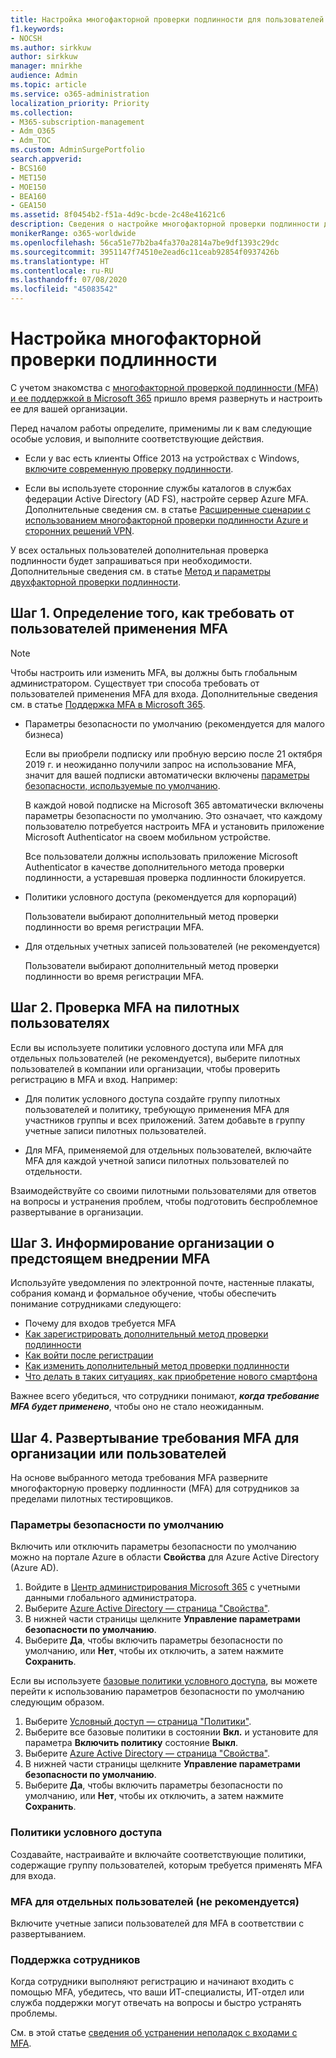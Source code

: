 ```yaml
---
title: Настройка многофакторной проверки подлинности для пользователей
f1.keywords:
- NOCSH
ms.author: sirkkuw
author: sirkkuw
manager: mnirkhe
audience: Admin
ms.topic: article
ms.service: o365-administration
localization_priority: Priority
ms.collection:
- M365-subscription-management
- Adm_O365
- Adm_TOC
ms.custom: AdminSurgePortfolio
search.appverid:
- BCS160
- MET150
- MOE150
- BEA160
- GEA150
ms.assetid: 8f0454b2-f51a-4d9c-bcde-2c48e41621c6
description: Сведения о настройке многофакторной проверки подлинности для организации.
monikerRange: o365-worldwide
ms.openlocfilehash: 56ca51e77b2ba4fa370a2814a7be9df1393c29dc
ms.sourcegitcommit: 3951147f74510e2ead6c11ceab92854f0937426b
ms.translationtype: HT
ms.contentlocale: ru-RU
ms.lasthandoff: 07/08/2020
ms.locfileid: "45083542"
---
```

# <a name="set-up-multi-factor-authentication"></a>Настройка многофакторной проверки подлинности
  
С учетом знакомства с [многофакторной проверкой подлинности (MFA) и ее поддержкой в Microsoft 365](multi-factor-authentication-microsoft-365.md) пришло время развернуть и настроить ее для вашей организации.

Перед началом работы определите, применимы ли к вам следующие особые условия, и выполните соответствующие действия.

- Если у вас есть клиенты Office 2013 на устройствах с Windows, [включите современную проверку подлинности](https://docs.microsoft.com/microsoft-365/admin/security-and-compliance/enable-modern-authentication).

- Если вы используете сторонние службы каталогов в службах федерации Active Directory (AD FS), настройте сервер Azure MFA. Дополнительные сведения см. в статье [Расширенные сценарии с использованием многофакторной проверки подлинности Azure и сторонних решений VPN](https://docs.microsoft.com/azure/active-directory/authentication/howto-mfaserver-nps-vpn).

У всех остальных пользователей дополнительная проверка подлинности будет запрашиваться при необходимости. Дополнительные сведения см. в статье [Метод и параметры двухфакторной проверки подлинности](https://docs.microsoft.com/azure/active-directory/user-help/multi-factor-authentication-end-user-manage-settings#turn-on-two-factor-verification-prompts-on-a-trusted-device).

## <a name="step-1-decide-on-the-method-of-requiring-your-users-to-use-mfa"></a>Шаг 1. Определение того, как требовать от пользователей применения MFA

> [!NOTE]
> Чтобы настроить или изменить MFA, вы должны быть глобальным администратором. Существует три способа требовать от пользователей применения MFA для входа. Дополнительные сведения см. в статье [Поддержка MFA в Microsoft 365](multi-factor-authentication-microsoft-365.md).

- Параметры безопасности по умолчанию (рекомендуется для малого бизнеса)

  Если вы приобрели подписку или пробную версию после 21 октября 2019 г. и неожиданно получили запрос на использование MFA, значит для вашей подписки автоматически включены [параметры безопасности, используемые по умолчанию](https://docs.microsoft.com/azure/active-directory/fundamentals/concept-fundamentals-security-defaults).
  
  В каждой новой подписке на Microsoft 365 автоматически включены параметры безопасности по умолчанию. Это означает, что каждому пользователю потребуется настроить MFA и установить приложение Microsoft Authenticator на своем мобильном устройстве.

  Все пользователи должны использовать приложение Microsoft Authenticator в качестве дополнительного метода проверки подлинности, а устаревшая проверка подлинности блокируется. 

- Политики условного доступа (рекомендуется для корпораций)

  Пользователи выбирают дополнительный метод проверки подлинности во время регистрации MFA.

- Для отдельных учетных записей пользователей (не рекомендуется)

  Пользователи выбирают дополнительный метод проверки подлинности во время регистрации MFA.

## <a name="step-2-test-mfa-on-your-pilot-users"></a>Шаг 2. Проверка MFA на пилотных пользователях

Если вы используете политики условного доступа или MFA для отдельных пользователей (не рекомендуется), выберите пилотных пользователей в компании или организации, чтобы проверить регистрацию в MFA и вход. Например:

- Для политик условного доступа создайте группу пилотных пользователей и политику, требующую применения MFA для участников группы и всех приложений. Затем добавьте в группу учетные записи пилотных пользователей.

- Для MFA, применяемой для отдельных пользователей, включайте MFA для каждой учетной записи пилотных пользователей по отдельности.

Взаимодействуйте со своими пилотными пользователями для ответов на вопросы и устранения проблем, чтобы подготовить беспроблемное развертывание в организации.

## <a name="step-3-inform-your-organization-that-mfa-is-coming"></a>Шаг 3. Информирование организации о предстоящем внедрении MFA

Используйте уведомления по электронной почте, настенные плакаты, собрания команд и формальное обучение, чтобы обеспечить понимание сотрудниками следующего:

- Почему для входов требуется MFA
- [Как зарегистрировать дополнительный метод проверки подлинности](https://support.microsoft.com/office/ace1d096-61e5-449b-a875-58eb3d74de14)
- [Как войти после регистрации](https://support.microsoft.com/office/2b856342-170a-438e-9a4f-3c092394d3cb)
- [Как изменить дополнительный метод проверки подлинности](https://support.microsoft.com/office/956ec8d0-7081-4518-a701-f8414cc20831)
- [Что делать в таких ситуациях, как приобретение нового смартфона](https://support.microsoft.com/office/6951be76-af50-49a4-847f-21391eaa59f2)

Важнее всего убедиться, что сотрудники понимают, ***когда требование MFA будет применено***, чтобы оно не стало неожиданным.

## <a name="step-4-roll-out-the-mfa-requirement-to-your-organization-or-users"></a>Шаг 4. Развертывание требования MFA для организации или пользователей

На основе выбранного метода требования MFA разверните многофакторную проверку подлинности (MFA) для сотрудников за пределами пилотных тестировщиков.

### <a name="security-defaults"></a>Параметры безопасности по умолчанию

Включить или отключить параметры безопасности по умолчанию можно на портале Azure в области **Свойства** для Azure Active Directory (Azure AD).

1.  Войдите в [Центр администрирования Microsoft 365](https://admin.microsoft.com) с учетными данными глобального администратора.
2.  Выберите [Azure Active Directory — страница "Свойства"](https://portal.azure.com/#blade/Microsoft_AAD_IAM/ActiveDirectoryMenuBlade/Properties).
3.  В нижней части страницы щелкните **Управление параметрами безопасности по умолчанию**.
4.  Выберите **Да**, чтобы включить параметры безопасности по умолчанию, или **Нет**, чтобы их отключить, а затем нажмите **Сохранить**.

Если вы используете [базовые политики условного доступа](https://docs.microsoft.com/azure/active-directory/conditional-access/concept-baseline-protection), вы можете перейти к использованию параметров безопасности по умолчанию следующим образом.

1.  Выберите [Условный доступ — страница "Политики"](https://portal.azure.com/#blade/Microsoft_AAD_IAM/ConditionalAccessBlade/Policies).
2.  Выберите все базовые политики в состоянии **Вкл.** и установите для параметра **Включить политику** состояние **Выкл**.
2.  Выберите [Azure Active Directory — страница "Свойства"](https://portal.azure.com/#blade/Microsoft_AAD_IAM/ActiveDirectoryMenuBlade/Properties).
4.  В нижней части страницы щелкните **Управление параметрами безопасности по умолчанию**.
5.  Выберите **Да**, чтобы включить параметры безопасности по умолчанию, или **Нет**, чтобы их отключить, а затем нажмите **Сохранить**.

### <a name="conditional-access-policies"></a>Политики условного доступа

Создавайте, настраивайте и включайте соответствующие политики, содержащие группу пользователей, которым требуется применять MFA для входа.

### <a name="per-user-mfa-not-recommended"></a>MFA для отдельных пользователей (не рекомендуется)

Включите учетные записи пользователей для MFA в соответствии с развертыванием.

### <a name="supporting-your-employees"></a>Поддержка сотрудников

Когда сотрудники выполняют регистрацию и начинают входить с помощью MFA, убедитесь, что ваши ИТ-специалисты, ИТ-отдел или служба поддержки могут отвечать на вопросы и быстро устранять проблемы.

См. в этой статье [сведения об устранении неполадок с входами с MFA](https://support.microsoft.com/office/6951be76-af50-49a4-847f-21391eaa59f2). 


